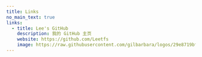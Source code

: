 ```yaml
---
title: Links
no_main_text: true
links:
  - title: Lee's GitHub
    description: 我的 GitHub 主页
    website: https://github.com/Leetfs
    image: https://raw.githubusercontent.com/gilbarbara/logos/29e8719bf78915c7a82a26a6c203f53c4cb8fff2/logos/github-icon.svg
---
```

